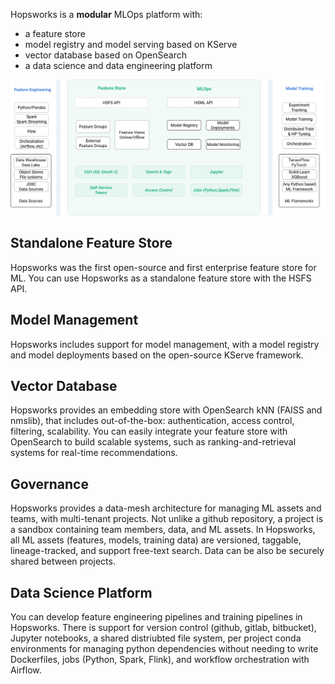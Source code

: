 Hopsworks is a **modular** MLOps platform with:

 - a feature store
 - model registry and model serving based on KServe
 - vector database based on OpenSearch
 - a data science and data engineering platform

<img src="/assets/images/concepts/mlops/architecture.svg">

## Standalone Feature Store
Hopsworks was the first open-source and first enterprise feature store for ML.  You can use Hopsworks as a standalone feature store with the HSFS API.

## Model Management
Hopsworks includes support for model management, with a model registry and model deployments based on the open-source KServe framework. 

## Vector Database
Hopsworks provides an embedding store with OpenSearch kNN (FAISS and nmslib), that includes out-of-the-box: authentication, access control, filtering, scalability. You can easily integrate your feature store with OpenSearch to build scalable systems, such as ranking-and-retrieval systems for real-time recommendations. 

## Governance
Hopsworks provides a data-mesh architecture for managing ML assets and teams, with multi-tenant projects. Not unlike a github repository, a project is a sandbox containing team members, data, and ML assets. In Hopsworks, all ML assets (features, models, training data) are versioned, taggable, lineage-tracked, and support free-text search. Data can be also be securely shared between projects.

## Data Science Platform
You can develop feature engineering pipelines and training pipelines in Hopsworks. There is support for version control (github, gitlab, bitbucket), Jupyter notebooks, a shared distriubted file system, per project conda environments for managing python dependencies without needing to write Dockerfiles, jobs (Python, Spark, Flink), and workflow orchestration with Airflow.
